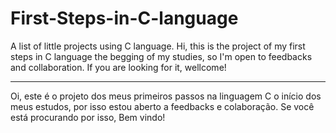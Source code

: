 # First-Steps-in-C-language
A list of little projects using C language.
Hi,
this is the project of my first steps in C language
the begging of my studies, so I'm open to feedbacks
and collaboration.
If you are looking for it,
wellcome!

-----------------------------------------------

Oi,
este é o projeto dos meus primeiros passos na linguagem C
o início dos meus estudos, por isso estou aberto a feedbacks
e colaboração.
Se você está procurando por isso,
Bem vindo!
